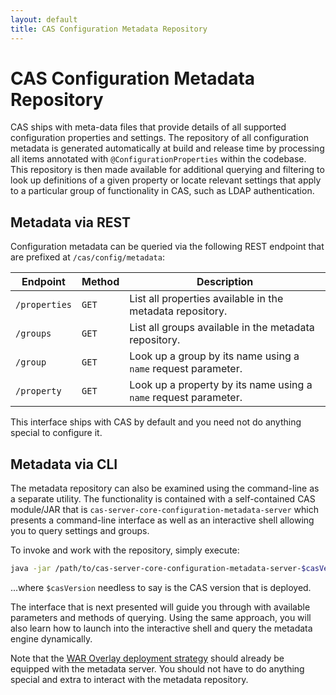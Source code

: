 ```yaml
---
layout: default
title: CAS Configuration Metadata Repository
---
```


# CAS Configuration Metadata Repository

CAS ships with meta-data files that provide details of all supported configuration properties and settings. The repository of all configuration metadata
is generated automatically at build and release time by processing all items annotated with `@ConfigurationProperties` within the codebase. This repository
is then made available for additional querying and filtering to look up definitions of a given property or locate relevant settings that apply to a 
particular group of functionality in CAS, such as LDAP authentication.

## Metadata via REST

Configuration metadata can be queried via the following REST endpoint that are prefixed at `/cas/config/metadata`:

| Endpoint              | Method      | Description
|-----------------------|-------------|----------------------------------------------------------
| `/properties`         | `GET`       | List all properties available in the metadata repository.
| `/groups`             | `GET`       | List all groups available in the metadata repository. 
| `/group`              | `GET`       | Look up a group by its name using a `name` request parameter.
| `/property`           | `GET`       | Look up a property by its name using a `name` request parameter.

This interface ships with CAS by default and you need not do anything special to configure it.

## Metadata via CLI

The metadata repository can also be examined using the command-line as a separate utility. 
The functionality is contained with a self-contained CAS module/JAR
that is `cas-server-core-configuration-metadata-server` which presents a command-line 
interface as well as an interactive shell allowing you to query settings and groups.

To invoke and work with the repository, simply execute:

```bash
java -jar /path/to/cas-server-core-configuration-metadata-server-$casVersion.jar
```

...where `$casVersion` needless to say is the CAS version that is deployed.

The interface that is next presented will guide you through with available parameters and methods of querying.
Using the same approach, you will also learn how to launch into the interactive shell and query the metadata
engine dynamically.

Note that the [WAR Overlay deployment strategy](Maven-Overlay-Installation.html) should already be equipped with the metadata server.
You should not have to do anything special and extra to interact with the metadata repository. 
